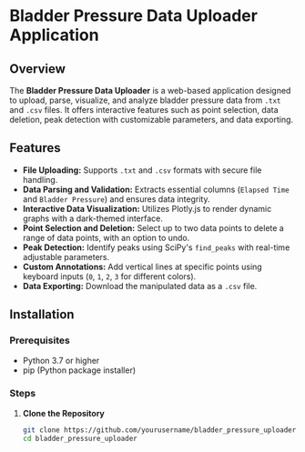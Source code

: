 # Bladder Pressure Data Uploader Application

## Overview

The **Bladder Pressure Data Uploader** is a web-based application designed to upload, parse, visualize, and analyze bladder pressure data from `.txt` and `.csv` files. It offers interactive features such as point selection, data deletion, peak detection with customizable parameters, and data exporting.

## Features

- **File Uploading:** Supports `.txt` and `.csv` formats with secure file handling.
- **Data Parsing and Validation:** Extracts essential columns (`Elapsed Time` and `Bladder Pressure`) and ensures data integrity.
- **Interactive Data Visualization:** Utilizes Plotly.js to render dynamic graphs with a dark-themed interface.
- **Point Selection and Deletion:** Select up to two data points to delete a range of data points, with an option to undo.
- **Peak Detection:** Identify peaks using SciPy's `find_peaks` with real-time adjustable parameters.
- **Custom Annotations:** Add vertical lines at specific points using keyboard inputs (`0`, `1`, `2`, `3` for different colors).
- **Data Exporting:** Download the manipulated data as a `.csv` file.

## Installation

### Prerequisites

- Python 3.7 or higher
- pip (Python package installer)

### Steps

1. **Clone the Repository**

   ```bash
   git clone https://github.com/yourusername/bladder_pressure_uploader.git
   cd bladder_pressure_uploader
